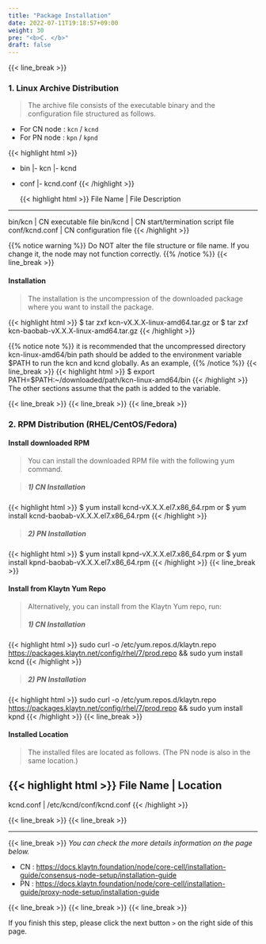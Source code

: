 ```yaml
---
title: "Package Installation"
date: 2022-07-11T19:18:57+09:00
weight: 30
pre: "<b>C. </b>"
draft: false
---
```

{{< line_break >}}
### 1. Linux Archive Distribution
>The archive file consists of the executable binary and the configuration file structured as follows.

* For CN node : ```kcn``` / ```kcnd```
* For PN node : ```kpn``` / ```kpnd```


{{< highlight html >}}
- bin
  |- kcn
  |- kcnd

- conf
  |- kcnd.conf
  {{< /highlight >}}

  {{< highlight html >}}
  File Name       |     File Description
--------------------------------------------------------
bin/kcn         |     CN executable file
bin/kcnd        |     CN start/termination script file
conf/kcnd.conf  |     CN configuration file
{{< /highlight >}}

{{% notice warning %}}
Do NOT alter the file structure or file name. If you change it, the node may not function correctly.
{{% /notice %}}
{{< line_break >}}

#### Installation
>The installation is the uncompression of the downloaded package where you want to install the package.

{{< highlight html >}}
$ tar zxf kcn-vX.X.X-linux-amd64.tar.gz
or
$ tar zxf kcn-baobab-vX.X.X-linux-amd64.tar.gz
{{< /highlight >}}

{{% notice note %}}
it is recommended that the uncompressed directory kcn-linux-amd64/bin path should be added to the environment variable $PATH to run the kcn and kcnd globally. As an example,
{{% /notice %}}
{{< line_break >}}
{{< highlight html >}}
$ export PATH=$PATH:~/downloaded/path/kcn-linux-amd64/bin
{{< /highlight >}}
The other sections assume that the path is added to the variable.

{{< line_break >}}
{{< line_break >}}
{{< line_break >}}


### 2. RPM Distribution (RHEL/CentOS/Fedora)

#### Install downloaded RPM
>You can install the downloaded RPM file with the following yum command.

>##### 1) CN Installation
{{< highlight html >}}
$ yum install kcnd-vX.X.X.el7.x86_64.rpm
or
$ yum install kcnd-baobab-vX.X.X.el7.x86_64.rpm
{{< /highlight >}}
>##### 2) PN Installation
{{< highlight html >}}
$ yum install kpnd-vX.X.X.el7.x86_64.rpm
or
$ yum install kpnd-baobab-vX.X.X.el7.x86_64.rpm
{{< /highlight >}}
{{< line_break >}}

#### Install from Klaytn Yum Repo
>Alternatively, you can install from the Klaytn Yum repo, run:
>##### 1) CN Installation
{{< highlight html >}}
sudo curl -o /etc/yum.repos.d/klaytn.repo https://packages.klaytn.net/config/rhel/7/prod.repo && sudo yum install kcnd
{{< /highlight >}}
>##### 2) PN Installation
{{< highlight html >}}
sudo curl -o /etc/yum.repos.d/klaytn.repo https://packages.klaytn.net/config/rhel/7/prod.repo && sudo yum install kpnd
{{< /highlight >}}
{{< line_break >}}

#### Installed Location
>The installed files are located as follows. (The PN node is also in the same location.)

{{< highlight html >}}
File Name    |    Location
-------------------------------------------
kcnd.conf    |    /etc/kcnd/conf/kcnd.conf
{{< /highlight >}}

{{< line_break >}}
{{< line_break >}}

---
{{< line_break >}}
*You can check the more details information on the page below.*
* CN : <https://docs.klaytn.foundation/node/core-cell/installation-guide/consensus-node-setup/installation-guide>
* PN : <https://docs.klaytn.foundation/node/core-cell/installation-guide/proxy-node-setup/installation-guide>

{{< line_break >}}
{{< line_break >}}
{{< line_break >}}

If you finish this step, please click the next button ```>``` on the right side of this page.